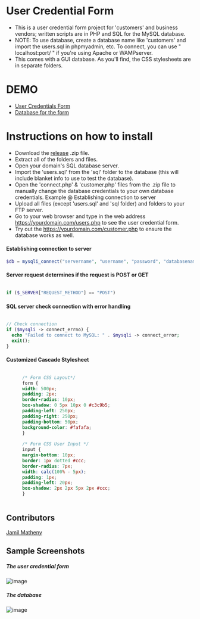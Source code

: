 # User Credential Form
  * This is a user credential form project for 'customers' and business vendors; written scripts are in PHP and SQL for the MySQL database.
  * NOTE: To use database, create a database name like 'customers' and import the users.sql in phpmyadmin, etc. To connect, you can use 
  " localhost:port/ " if you're using Apache or WAMPserver.
  * This comes with a GUI database. As you'll find, the CSS stylesheets are in separate folders.
  
# DEMO
* [User Credentials Form](https://form.jmath.tech) 
* [Database for the form](https://www.jmath.tech/php/customers.php)
  
# Instructions on how to install
  * Download the [release](https://github.com/jmathtech/User-Credential-Form-PHP/releases/tag/php) .zip file.
  * Extract all of the folders and files.
  * Open your domain's SQL database server.
  * Import the 'users.sql' from the 'sql' folder to the database (this will include blanket info to use to test the database).
  * Open the 'connect.php' & 'customer.php' files from the .zip file to manually change the database credentials to your own database credentials. Example @ Establishing connection to server
  * Upload all files (except 'users.sql' and 'sql folder) and folders to your FTP server.
  * Go to your web browser and type in the web address https://yourdomain.com/users.php to see the user credential form.
  * Try out the https://yourdomain.com/customer.php to ensure the database works as well.

#### Establishing connection to server
```php
$db = mysqli_connect("servername", "username", "password", "databasename");

```

#### Server request determines if the request is POST or GET
```php

if ($_SERVER["REQUEST_METHOD"] == "POST") 

```

#### SQL server check connection with error handling
```php

// Check connection
if ($mysqli -> connect_errno) {
  echo "Failed to connect to MySQL: " . $mysqli -> connect_error;
  exit();
}

```

#### Customized Cascade Stylesheet 
```css

	  /* Form CSS Layout*/
      form {
      width: 500px; 
      padding: 2px;
      border-radius: 10px;
      box-shadow: 0 5px 10px 0 #c3c9b5; 
	  padding-left: 250px;
      padding-right: 250px;
	  padding-bottom: 50px;
	  background-color: #fafafa;
	  }
	  
	  /* Form CSS User Input */
      input {
      margin-bottom: 10px;
      border: 1px dotted #ccc;
      border-radius: 7px;
      width: calc(100% - 5px);
      padding: 1px;
	  padding-left: 20px;
	  box-shadow: 2px 2px 5px 2px #ccc;
      }
      
```

## Contributors
[Jamil Matheny](https://github.com/jmathtech)

## Sample Screenshots

##### The user credential form  
![image](https://user-images.githubusercontent.com/36749450/95696838-bb820a00-0c0a-11eb-84b5-2b9d7b9420c2.png)

##### The database
![image](https://user-images.githubusercontent.com/36749450/95684777-c6fd1300-0bc1-11eb-8023-3d2bdea406a2.png)

